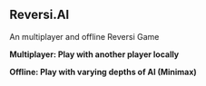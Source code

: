 <h2>Reversi.AI</h2>

An multiplayer and offline Reversi Game

<b>Multiplayer:<b> Play with another player locally

<b>Offline:<b> Play with varying depths of AI (Minimax)

